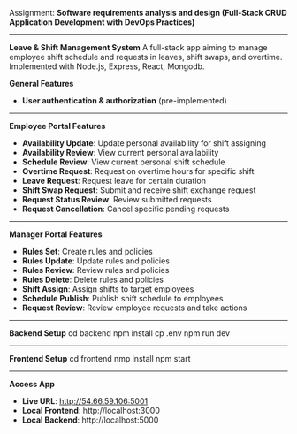 
Assignment: **Software requirements analysis and design (**Full-Stack CRUD Application Development with DevOps Practices**)**


---

**Leave & Shift Management System**
A full-stack app aiming to manage employee shift schedule and requests in leaves, shift swaps, and overtime. Implemented with Node.js, Express, React, Mongodb.

**General Features**
- **User authentication & authorization** (pre-implemented)

---

**Employee Portal Features**
- **Availability Update**: Update personal availability for shift assigning
- **Availability Review**: View current personal availability
- **Schedule Review**: View current personal shift schedule
- **Overtime Request**: Request on overtime hours for specific shift
- **Leave Request**: Request leave for certain duration
- **Shift Swap Request**: Submit and receive shift exchange request
- **Request Status Review**: Review submitted requests
- **Request Cancellation**: Cancel specific pending requests

---

**Manager Portal Features**
- **Rules Set**: Create rules and policies
- **Rules Update**: Update rules and policies
- **Rules Review**: Review rules and policies
- **Rules Delete**: Delete rules and policies
- **Shift Assign**: Assign shifts to target employees
- **Schedule Publish**: Publish shift schedule to employees
- **Request Review**: Review employee requests and take actions


---

**Backend Setup**
cd backend
npm install
cp .env
npm run dev

---

**Frontend Setup**
cd frontend
nmp install
npm start

---

**Access App**
- **Live URL**: http://54.66.59.106:5001
- **Local Frontend**: http://localhost:3000 
- **Local Backend**: http://localhost:5000

